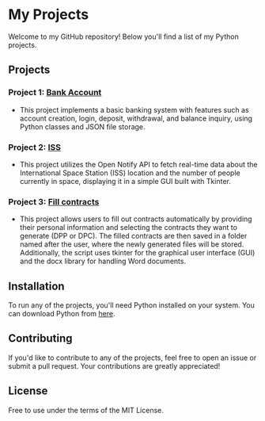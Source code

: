# My Projects

Welcome to my GitHub repository! Below you'll find a list of my Python projects.

## Projects

### Project 1: [Bank Account](https://github.com/lukashejna01/projects/tree/master/bank_app)
- This project implements a basic banking system with features such as account creation, login, deposit, withdrawal, and balance inquiry, using Python classes and JSON file storage.

### Project 2: [ISS](https://github.com/lukashejna01/projects/tree/master/iss)
- This project utilizes the Open Notify API to fetch real-time data about the International Space Station (ISS) location and the number of people currently in space, displaying it in a simple GUI built with Tkinter.


### Project 3: [Fill contracts](https://github.com/lukashejna01/projects/tree/master/smlouvy_app)
- This project allows users to fill out contracts automatically by providing their personal information and selecting the contracts they want to generate (DPP or DPC). The filled contracts are then saved in a folder named after the user, where the newly generated files will be stored. Additionally, the script uses tkinter for the graphical user interface (GUI) and the docx library for handling Word documents.


## Installation

To run any of the projects, you'll need Python installed on your system. You can download Python from [here](https://www.python.org/downloads/).

## Contributing

If you'd like to contribute to any of the projects, feel free to open an issue or submit a pull request. Your contributions are greatly appreciated!

## License

Free to use under the terms of the MIT License.
